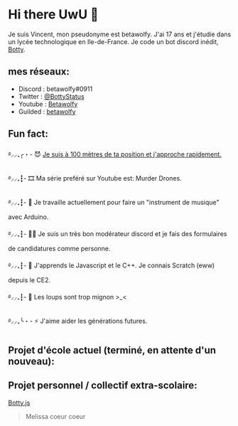 # Hi there UwU 👋

Je suis Vincent, mon pseudonyme est betawolfy. J'ai 17 ans et j'étudie dans un lycée technologique en Ile-de-France.
Je code un bot discord inédit, [Botty](https://github.com/Betawolfy/botty.js).

## mes réseaux: 

- Discord : betawolfy#0911
- Twitter : [@BottyStatus](https://twitter.com/BottyStatus)
- Youtube : [Betawolfy](https://www.youtube.com/channel/UCXfLHVYfkRJrO7G6DdFTFGA)
- Guilded : [betawolfy](guilded.gg/betawolfy)

##  Fun fact: 
࿔⸝⸝₊╭・- 😈 [Je suis à 100 mètres de ta position et j'approche rapidement.](about:blank)

࿔⸝⸝₊┇- 🎞  Ma série preféré sur Youtube est: Murder Drones. 

࿔⸝⸝₊┇- 🔭 Je travaille actuellement pour faire un "instrument de musique" avec Arduino.

࿔⸝⸝₊┇- 👮‍♂️ Je suis un très bon modérateur discord et je fais des formulaires de candidatures comme personne. 

࿔⸝⸝₊┇- 🌱 J'apprends le Javascript et le C++. Je connais Scratch (eww) depuis le CE2.

࿔⸝⸝₊┇- 🐺 Les loups sont trop mignon >_<

࿔⸝⸝₊╰・- ⚡ J'aime aider les générations futures. 

## Projet d'école actuel (terminé, en attente d'un nouveau): 

## Projet personnel / collectif extra-scolaire: 

[Botty.js](https://github.com/Betawolfy/botty.js)

> Melissa coeur coeur
